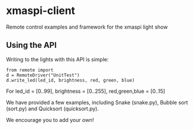 xmaspi-client
=============

Remote control examples and framework for the xmaspi light show

Using the API
-------------

Writing to the lights with this API is simple:

    from remote import 
    d = RemoteDriver("UnitTest")
    d.write_led(led_id, brightness, red, green, blue)

For led_id = [0..99], brightness = [0..255], red,green,blue = [0..15]

We have provided a few examples, including Snake (snake.py), 
Bubble sort (sort.py) and Quicksort (quicksort.py).

We encourage you to add your own!

